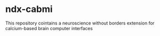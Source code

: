 # ndx-cabmi
This repository cointains a neuroscience without borders extension for calcium-based brain computer interfaces
